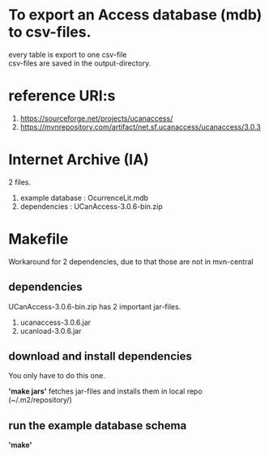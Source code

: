 # To export  an Access database (mdb) to csv-files.
every table is export to one csv-file <br>
csv-files are saved in the output-directory.


# reference URI:s
1. https://sourceforge.net/projects/ucanaccess/
2. https://mvnrepository.com/artifact/net.sf.ucanaccess/ucanaccess/3.0.3

# Internet Archive (IA)
2 files.

1. example database : OcurrenceLit.mdb
2. dependencies : UCanAccess-3.0.6-bin.zip 

# Makefile
Workaround for 2 dependencies, due to that those are not in mvn-central

##  dependencies
UCanAccess-3.0.6-bin.zip  has 2 important jar-files.

1. ucanaccess-3.0.6.jar
2. ucanload-3.0.6.jar

## download and install dependencies
You only have to do this one.

**'make jars'** fetches jar-files and installs them in local repo (~/.m2/repository/)

## run the example database schema
**'make'**


